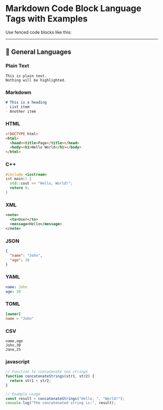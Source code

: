 # Markdown Code Block Language Tags with Examples

Use fenced code blocks like this:

---

## 📄 General Languages

### Plain Text

```text title="add_a_title_to_your_code_block" linenums="1"
This is plain text.
Nothing will be highlighted.
```

### Markdown

```markdown title="add_a_title_to_your_code_block" linenums="4"
# This is a heading
- List item
- Another item
```

### HTML

```html title="add_a_title_to_your_code_block" linenums="1"
<!DOCTYPE html>
<html>
  <head><title>Page</title></head>
  <body><h1>Hello World</h1></body>
</html>
```

### C++

```cpp title="Highlight the line number" linenums="3" hl_lines='2-4'
#include <iostream>
int main() {
  std::cout << "Hello, World!";
  return 0;
}
```

### XML

```xml title="add_a_title_to_your_code_block" linenums="5"
<note>
  <to>User</to>
  <message>Hello</message>
</note>
```

### JSON

```json title="add_a_title_to_your_code_block" linenums="1"
{
  "name": "John",
  "age": 30
}
```

### YAML

```yaml title="add_a_title_to_your_code_block" linenums="2"
name: John
age: 30
```

### TOML

```toml title="add_a_title_to_your_code_block" linenums="1"
[owner]
name = "John"
```

### CSV

```csv title="add_a_title_to_your_code_block" linenums="1"
name,age
John,30
Jane,25
```

### javascript

```js title="code-examples.md" linenums="1" hl_lines="2-4"
// Function to concatenate two strings
function concatenateStrings(str1, str2) {
  return str1 + str2;
}

// Example usage
const result = concatenateStrings("Hello, ", "World!");
console.log("The concatenated string is:", result);
```
